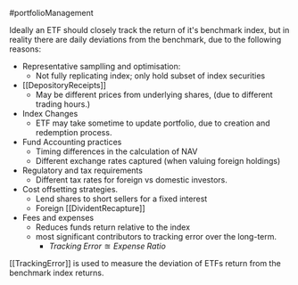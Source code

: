 #portfolioManagement 

Ideally an ETF should closely track the return of it's benchmark index, but in reality there are daily deviations from the benchmark, due to the following reasons: 
- Representative samplling and optimisation: 
	- Not fully replicating index; only hold subset of index securities 
- [[DepositoryReceipts]]
	- May be different prices from underlying shares, (due to different trading hours.)
- Index Changes 
	- ETF may take sometime to update portfolio, due to creation and redemption process. 
- Fund Accounting practices 
	- Timing differences in the calculation of NAV
	- Different exchange rates captured (when valuing foreign holdings)
- Regulatory and tax requirements 
	- Different tax rates for foreign vs domestic investors. 
- Cost offsetting strategies. 
	- Lend shares to short sellers for a fixed interest
	- Foreign [[DividentRecapture]]
- Fees and expenses
	- Reduces funds return relative to the index 
	- most significant contributors to tracking error over the long-term.
		- $Tracking\;Error \approxeq Expense\;Ratio$


[[TrackingError]] is used to measure the deviation of ETFs return from the benchmark index returns. 



